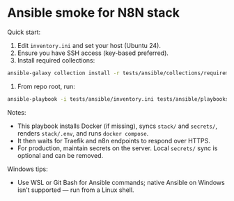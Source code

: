 # Ansible smoke for N8N stack

Quick start:

1) Edit `inventory.ini` and set your host (Ubuntu 24).
2) Ensure you have SSH access (key-based preferred).
3) Install required collections:

```bash
ansible-galaxy collection install -r tests/ansible/collections/requirements.yml
```

1) From repo root, run:

```bash
ansible-playbook -i tests/ansible/inventory.ini tests/ansible/playbooks/smoke.yml
```

Notes:

- This playbook installs Docker (if missing), syncs `stack/` and `secrets/`, renders `stack/.env`, and runs `docker compose`.
- It then waits for Traefik and n8n endpoints to respond over HTTPS.
- For production, maintain secrets on the server. Local `secrets/` sync is optional and can be removed.

Windows tips:

- Use WSL or Git Bash for Ansible commands; native Ansible on Windows isn’t supported — run from a Linux shell.
